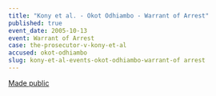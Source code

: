 ```yaml
---
title: "Kony et al. - Okot Odhiambo - Warrant of Arrest"
published: true
event_date: 2005-10-13
event: Warrant of Arrest
case: the-prosecutor-v-kony-et-al
accused: okot-odhiambo
slug: kony-et-al-events-okot-odhiambo-warrant-of arrest
---
```


[Made public](http://www.icc-cpi.int/iccdocs/doc/doc97197.pdf)

